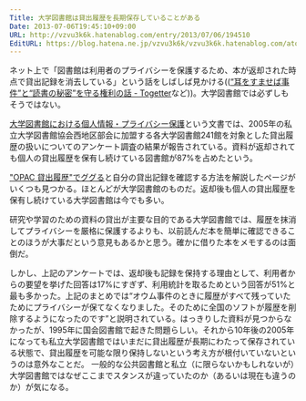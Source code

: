 ```yaml
---
Title: 大学図書館は貸出履歴を長期保存していることがある
Date: 2013-07-06T19:45:10+09:00
URL: http://vzvu3k6k.hatenablog.com/entry/2013/07/06/194510
EditURL: https://blog.hatena.ne.jp/vzvu3k6k/vzvu3k6k.hatenablog.com/atom/entry/11696248318755416711
---
```


ネット上で「図書館は利用者のプライバシーを保護するため、本が返却された時点で貸出記録を消去している」という話をしばしば見かける(([“耳をすませば事件”と“読書の秘密”を守る権利の話 - Togetter](http://togetter.com/li/529445)など))。大学図書館では必ずしもそうではない。

[大学図書館における個人情報・プライバシー保護](http://www.okiu.ac.jp/sogobunka/nihonbunka/syamaguchi/daigaku.pdf)という文書では、2005年の私立大学図書館協会西地区部会に加盟する各大学図書館241館を対象とした貸出履歴の扱いについてのアンケート調査の結果が報告されている。資料が返却されても個人の貸出履歴を保有し続けている図書館が87%を占めたという。

["OPAC 貸出履歴"でググる](https://www.google.co.jp/search?q=OPAC+%E8%B2%B8%E5%87%BA%E5%B1%A5%E6%AD%B4)と自分の貸出記録を確認する方法を解説したページがいくつも見つかる。ほとんどが大学図書館のものだ。返却後も個人の貸出履歴を保有し続けている大学図書館は今でも多い。

研究や学習のための資料の貸出が主要な目的である大学図書館では、履歴を抹消してプライバシーを厳格に保護するよりも、以前読んだ本を簡単に確認できることのほうが大事だという意見もあるかと思う。確かに借りた本をメモするのは面倒だ。

しかし、上記のアンケートでは、返却後も記録を保持する理由として、利用者からの要望を挙げた回答は17%にすぎず、利用統計を取るためという回答が51%と最も多かった。上記のまとめでは<q>オウム事件のときに履歴がすべて残っていたためにプライバシーが保てなくなりました。そのために全国のソフトが履歴を削除するようになったのです</q>と説明されている。はっきりした資料が見つからなかったが、1995年に国会図書館で起きた問題らしい。それから10年後の2005年になっても私立大学図書館ではいまだに貸出履歴が長期にわたって保存されている状態で、貸出履歴を可能な限り保持しないという考え方が根付いていないというのは意外なことだ。
一般的な公共図書館と私立（に限らないかもしれないが）大学図書館ではなぜここまでスタンスが違っていたのか（あるいは現在も違うのか）が気になる。
